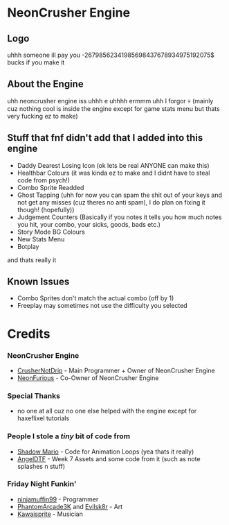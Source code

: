 # NeonCrusher Engine

## Logo
uhhh someone ill pay you -26798562341985698437678934975192075$ bucks if you make it

## About the Engine
uhh neoncrusher engine iss uhhh e uhhhh ermmm uhh I forgor 💀 (mainly cuz nothing cool is inside the engine except for game stats menu but thats very fucking ez to make)

## Stuff that fnf didn't add that I added into this engine

- Daddy Dearest Losing Icon (ok lets be real ANYONE can make this)
- Healthbar Colours (it was kinda ez to make and I didnt have to steal code from psych!)
- Combo Sprite Readded
- Ghost Tapping (uhh for now you can spam the shit out of your keys and not get any misses (cuz theres no anti spam), I do plan on fixing it though! (hopefully))
- Judgement Counters (Basically if you notes it tells you how much notes you hit, your combo, your sicks, goods, bads etc.)
- Story Mode BG Colours
- New Stats Menu
- Botplay

and thats really it

## Known Issues

- Combo Sprites don't match the actual combo (off by 1)
- Freeplay may sometimes not use the difficulty you selected

# Credits

### NeonCrusher Engine
- [CrusherNotDrip](https://twitter.com/CrusherNotDrip) - Main Programmer + Owner of NeonCrusher Engine
- [NeonFurious](https://twitter.com/Java_NotDrip) - Co-Owner of NeonCrusher Engine

### Special Thanks
- no one at all cuz no one else helped with the engine except for haxeflixel tutorials

### People I stole a *tiny* bit of code from
- [Shadow Mario](https://twitter.com/Shadow_Mario_) - Code for Animation Loops (yea thats it really)
- [AngelDTF](https://github.com/AngelDTF) - Week 7 Assets and some code from it (such as note splashes n stuff)

### Friday Night Funkin'
- [ninjamuffin99](https://twitter.com/ninja_muffin99) - Programmer
- [PhantomArcade3K](https://twitter.com/phantomarcade3k) and [Evilsk8r](https://twitter.com/evilsk8r) - Art
- [Kawaisprite](https://twitter.com/kawaisprite) - Musician
